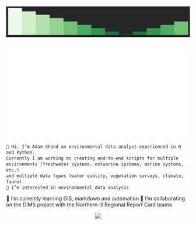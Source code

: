 ![alt text](https://raw.githubusercontent.com/add-am/add-am/master/profile.gif)
  
<div align="center">
  <br/>
  <a href="https://github.com/add-am/add-amn/blame/master/Adam-Shand.svg">
    <img alt="Click to see the source" height="240" src="Adam-Shand.svg" width="1000" />
 </a>
  <br/>
</div>
   

    👋 Hi, I’m Adam Shand an environmental data analyst experienced in R and Python.
    Currently I am working on creating end-to-end scripts for multiple environments (freshwater systems, estuarine systems, marine systems, etc.)
    and multiple data types (water quality, vegetation surveys, climate, fauna).
    👀 I’m interested in environmental data analysis
🌱 I’m currently learning GIS, markdown and automation
💞️ I’m collaborating on the DIMS project with the Northern-3 Regional Report Card teams 

<p align="center"> <img src="https://github-readme-stats.vercel.app/api?username=add-am&show_icons=true&bg_color=30,e96443,904e95&title_color=fff&text_color=fff&icon_color=fff" />

  
  

  
  
  <!---
add-am/add-am is a ✨ special ✨ repository because its `README.md` (this file) appears on your GitHub profile.
You can click the Preview link to take a look at your changes.
--->
